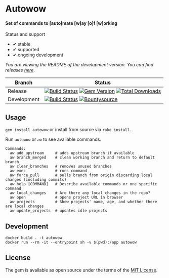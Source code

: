 # Autowow

#### Set of commands to [auto]mate [w]ay [o]f [w]orking

Status and support

- &#x2714; stable
- &#x2714; supported
- &#x2714; ongoing development

<!--- Version informartion -->
*You are viewing the README of the development version. You can find releases [here](https://github.com/thisismydesign/autowow/tags).*
<!--- Version informartion end -->

| Branch | Status |
| ------ | ------ |
| Release | [![Build Status](https://travis-ci.org/thisismydesign/autowow.svg?branch=release)](https://travis-ci.org/thisismydesign/autowow)   [![Gem Version](https://badge.fury.io/rb/autowow.svg)](https://badge.fury.io/rb/autowow)   [![Total Downloads](http://ruby-gem-downloads-badge.herokuapp.com/autowow?type=total)](https://rubygems.org/gems/autowow) |
| Development | [![Build Status](https://travis-ci.org/thisismydesign/autowow.svg?branch=master)](https://travis-ci.org/thisismydesign/autowow) [![Bountysource](https://api.bountysource.com/badge/issue?issue_id=52798961)](https://www.bountysource.com/issues/52798961-all-changes-have-been-pushed-doesn-t-take-uncommitted-changes-into-account?utm_source=52798961&utm_medium=shield&utm_campaign=ISSUE_BADGE) |

## Usage

`gem install autowow` or install from source via `rake install`.

Run `autowow` or `aw` to see available commands.

```
Commands:
  aw add_upstream     # adds upstream branch if available
  aw branch_merged    # clean working branch and return to default branch
  aw clear_branches   # removes unused branches
  aw exec             # runs command
  aw force_pull       # pulls branch from origin discarding local changes (including commits)
  aw help [COMMAND]   # Describe available commands or one specific command
  aw local_changes    # Are there any local changes in the repo?
  aw open             # opens project URL in browser
  aw projects         # Show projects' name, age, and whether there are local changes
  aw update_projects  # updates idle projects
```

## Development

```
docker build . -t autowow
docker run --rm -it --entrypoint sh -v $(pwd):/app autowow
```

## License

The gem is available as open source under the terms of the [MIT License](http://opensource.org/licenses/MIT).
